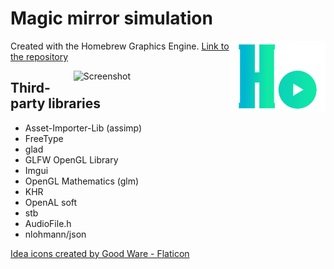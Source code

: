 # Magic mirror simulation


<img src="Resources/Icons/HoGraEngineLogo.png" alt="HoGraEngine logo" width="30%" style="float: right;"/>

Created with the Homebrew Graphics Engine.
<a href="https://github.com/TheFlyingPiano99/HomebrewGraphicsEngine/tree/master" title="Hogra engine">Link to the repository</a>

<img src="Documentation/screenshots/canvas.jpg" alt="Screenshot" width="50%" style="float: right;"/>

## Third-party libraries

- Asset-Importer-Lib (assimp)
- FreeType
- glad
- GLFW OpenGL Library
- Imgui
- OpenGL Mathematics (glm)
- KHR
- OpenAL soft
- stb
- AudioFile.h
- nlohmann/json


<a href="https://www.flaticon.com/free-icons/idea" title="idea icons">Idea icons created by Good Ware - Flaticon</a>
